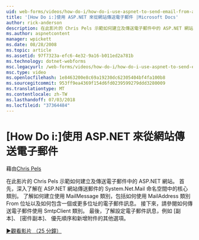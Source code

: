```yaml
---
uid: web-forms/videos/how-do-i/how-do-i-use-aspnet-to-send-email-from-a-web-site
title: '[How Do i:]使用 ASP.NET 來從網站傳送電子郵件 |Microsoft Docs'
author: rick-anderson
description: 在此影片的 Chris Pels 示範如何建立及傳送電子郵件中的 ASP.NET 網站。 首先，了解的 System.Net.Mail 命名空間 f 中的核心類別...
ms.author: aspnetcontent
manager: wpickett
ms.date: 08/28/2008
ms.topic: article
ms.assetid: 97f7323a-efc6-4e32-9a16-b011ed2a781b
ms.technology: dotnet-webforms
msc.legacyurl: /web-forms/videos/how-do-i/how-do-i-use-aspnet-to-send-email-from-a-web-site
msc.type: video
ms.openlocfilehash: 1e8463200e8c69a19230dc62305404bf4fa100b8
ms.sourcegitcommit: 953ff9ea4369f154d6fd0239599279ddd3280009
ms.translationtype: MT
ms.contentlocale: zh-TW
ms.lasthandoff: 07/03/2018
ms.locfileid: "37364484"
---
```

<a name="how-do-i-use-aspnet-to-send-email-from-a-web-site"></a>[How Do i:]使用 ASP.NET 來從網站傳送電子郵件
====================
藉由[Chris Pels](https://twitter.com/chrispels)

在此影片的 Chris Pels 示範如何建立及傳送電子郵件中的 ASP.NET 網站。 首先，深入了解在 ASP.NET 網站傳送郵件的 System.Net.Mail 命名空間中的核心類別。 了解如何建立使用 MailMessage 類別，包括如何使用 MailAddress 類別 From 位址以及如何包含一個或更多位址的電子郵件訊息。 接下來，請參閱如何傳送電子郵件使用 SmtpClient 類別。 最後，了解設定電子郵件訊息，例如 [副本]、 [密件副本]、 優先順序和新增附件的其他選項。

[&#9654;觀看影片 （25 分鐘）](https://channel9.msdn.com/Blogs/ASP-NET-Site-Videos/how-do-i-use-aspnet-to-send-email-from-a-web-site)
